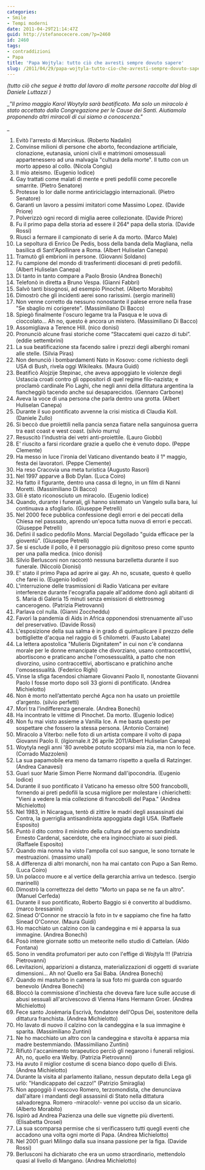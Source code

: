 ```yaml
---
categories:
- Smile
- Tempi moderni
date: 2011-04-29T21:14:47Z
guid: http://stefanocecere.com/?p=2460
id: 2460
tags:
- contraddizioni
- Papa
title: 'Papa Wojtyla: tutto ciò che avresti sempre dovuto sapere'
slug: /2011/04/29/papa-wojtyla-tutto-cio-che-avresti-sempre-dovuto-sapere/
---
```


_(tutto ciò che segue è tratto dal lavoro di molte persone raccolte dal blog di Daniele Luttazzi )_

__"Il primo maggio Karol Woytyla sarà beatificato. Ma solo un miracolo è stato accettato dalla Congregazione per le Cause dei Santi. Aiutiamola proponendo altri miracoli di cui siamo a conoscenza."_
  
_ 

  1. Evitò l'arresto di Marcinkus. (Roberto Nadalin)
  2. Convinse milioni di persone che aborto, fecondazione artificiale, clonazione, eutanasia, unioni civili e matrimoni omosessuali appartenessero ad una malvagia "cultura della morte". Il tutto con un morto appeso al collo. (Nicola Congiu)
  3. Il mio ateismo. (Eugenio Iodice)
  4. Gay trattati come malati di mente e preti pedofili come pecorelle smarrite. (Pietro Senatore)
  5. Protesse lo Ior dalle norme antiriciclaggio internazionali. (Pietro Senatore)
  6. Garantì un lavoro a pessimi imitatori come Massimo Lopez. (Davide Priore)
  7. Polverizzò ogni record di miglia aeree collezionate. (Davide Priore)
  8. Fu il primo papa della storia ad essere il 264° papa della storia. (Davide Rossi)
  9. Riuscì a fermare il campionato di serie A da morto. (Marco Male)
 10. La sepoltura di Enrico De Pedis, boss della banda della Magliana, nella basilica di Sant'Apollinare a Roma. (Albert Huliselan Canepa)
 11. Tramutò gli embrioni in persone. (Giovanni Soldano)
 12. Fu campione del mondo di trasferimenti diocesani di preti pedofili. (Albert Huliselan Canepa)
 13. Di tanto in tanto compare a Paolo Brosio (Andrea Bonechi)
 14. Telefonò in diretta a Bruno Vespa. (Gianni Fabbri)
 15. Salvò tanti bisognosi, ad esempio Pinochet. (Alberto Morabito)
 16. Dimostrò che gli incidenti aerei sono rarissimi. (sergio marinelli)
 17. Non venne corretto da nessuno nonostante il palese errore nella frase "Se sbaglio mi corigerete". (Massimiliano Di Bacco)
 18. Spiegò finalmente l'oscuro legame tra la Pasqua e le uova di cioccolato… Ah no, questo è ancora un mistero. (Massimiliano Di Bacco)
 19. Assomigliava a Terence Hill. (nico donisi)
 20. Pronunciò alcune frasi storiche come “Staccatemi quei cazzo di tubi”. (eddie settembrini)
 21. La sua beatificazione sta facendo salire i prezzi degli alberghi romani alle stelle. (Silvia Piras)
 22. Non denunciò i bombardamenti Nato in Kosovo: come richiesto degli USA di Bush, rivela oggi Wikileaks. (Maura Guidi)
 23. Beatificò Alojzije Stepinac, che aveva appoggiato le violenze degli Ustascia croati contro gli oppositori di quel regime filo-nazista; e proclamò cardinale Pio Laghi, che negli anni della dittatura argentina la fiancheggiò tacendo anche sui desaparecidos. (Gennaro Carbone)
 24. Aveva la voce di una persona che parla dentro una grotta. (Albert Huliselan Canepa)
 25. Durante il suo pontificato avvenne la crisi mistica di Claudia Koll. (Daniele Zullo)
 26. Si beccò due proiettili nella pancia senza fiatare nella sanguinosa guerra tra east coast e west coast. (silvio murru)
 27. Resuscitò l'industria dei vetri anti-proiettile. (Lauro Giobbi)
 28. E' riuscito a farsi ricordare grazie a quello che è venuto dopo. (Peppe Clemente)
 29. Ha messo in luce l'ironia del Vaticano diventando beato il 1° maggio, festa dei lavoratori. (Peppe Clemente)
 30. Ha reso Cracovia una meta turistica (Augusto Rasori)
 31. Nel 1997 apparve a Bob Dylan. (Luca Coiro)
 32. Ha fatto il figurante, dentro una cassa di legno, in un film di Nanni Moretti. (Massimiliano Di Bacco)
 33. Gli è stato riconosciuto un miracolo. (Eugenio Iodice)
 34. Quando, durante i funerali, gli hanno sistemato un Vangelo sulla bara, lui continuava a sfogliarlo. (Giuseppe Petrelli)
 35. Nel 2000 fece pubblica confessione degli errori e dei peccati della Chiesa nel passsato, aprendo un'epoca tutta nuova di errori e peccati. (Giuseppe Petrelli)
 36. Definì il sadico pedofilo Mons. Marcial Degollado "guida efficace per la gioventù". (Giuseppe Petrelli)
 37. Se si esclude il pollo, è il personaggio più dignitoso preso come spunto per una palla medica. (nico donisi)
 38. Silvio Berlusconi non raccontò nessuna barzelletta durante il suo funerale. (Niccolò Dionisi)
 39. E' stato il primo Papa ad aprire ai gay. Ah no, scusate, questo è quello che farei io. (Eugenio Iodice)
 40. L'interruzione delle trasmissioni di Radio Vaticana per evitare interferenze durante l'ecografia papale all'addome donò agli abitanti di S. Maria di Galeria 15 minuti senza emissioni di elettrosmog cancerogeno. (Patrizia Pietrovanni)
 41. Parlava col nulla. (Gianni Zoccheddu)
 42. Favorì la pandemia di Aids in Africa opponendosi strenuamente all'uso del preservativo. (Davide Rossi)
 43. L'esposizione della sua salma è in grado di quintuplicare il prezzo delle bottigliette d'acqua nel raggio di 5 chilometri. (Fausto Labate)
 44. La lettera apostolica "Mulieris Dignitatem" in cui non c'è condanna morale per le donne emancipate che divorziano, usano contraccettivi, abortiscono e praticano anche l'omosessualità, a patto che non divorzino, usino contraccettivi, abortiscano e pratichino anche l'omosessualità. (Federico Righi)
 45. Vinse la sfiga facendosi chiamare Giovanni Paolo II, nonostante Giovanni Paolo I fosse morto dopo soli 33 giorni di pontificato. (Andrea Michielotto)
 46. Non è morto nell’attentato perché Agca non ha usato un proiettile d’argento. (silvio perfetti)
 47. Morì tra l'indifferenza generale. (Andrea Bonechi)
 48. Ha incontrato le vittime di Pinochet. Da morto. (Eugenio Iodice)
 49. Non fu mai visto assieme a Vanilla Ice. A me basta questo per sospettare che fossero la stessa persona. (Antonio Corraine)
 50. Miracolo a Viterbo: nelle foto di un artista compare il volto di papa Giovanni Paolo II. (ilgiornale.it 26 aprile 2011/Albert Huliselan Canepa)
 51. Woytyla negli anni '80 avrebbe potuto scoparsi mia zia, ma non lo fece. (Corrado Mazzoleni)
 52. La sua papamobile era meno da tamarro rispetto a quella di Ratzinger. (Andrea Canavesi)
 53. Guarì suor Marie Simon Pierre Normand dall'ipocondria. (Eugenio Iodice)
 54. Durante il suo pontificato il Vaticano ha emesso oltre 500 francobolli, fornendo ai preti pedofili la scusa migliore per molestare i chierichetti: "Vieni a vedere la mia collezione di francobolli del Papa." (Andrea Michielotto)
 55. Nel 1983, in Nicaragua, tentò di zittire le madri degli assassinati dai Contra, la guerriglia antisandinista appoggiata dagli USA. (Raffaele Esposito)
 56. Puntò il dito contro il ministro della cultura del governo sandinista Ernesto Cardenal, sacerdote, che era inginocchiato ai suoi piedi. (Raffaele Esposito)
 57. Quando mia nonna ha visto l'ampolla col suo sangue, le sono tornate le mestruazioni. (massimo unali)
 58. A differenza di altri monarchi, non ha mai cantato con Pupo a San Remo. (Luca Coiro)
 59. Un polacco muore e al vertice della gerarchia arriva un tedesco. (sergio marinelli)
 60. Dimostrò la correttezza del detto "Morto un papa se ne fa un altro". (Manuel Cerfeda)
 61. Durante il suo pontificato, Roberto Baggio si è convertito al buddismo. (marco bressanini)
 62. Sinead O'Connor ne stracciò la foto in tv e sappiamo che fine ha fatto Sinead O'Connor. (Maura Guidi)
 63. Ho macchiato un calzino con la candeggina e mi è apparsa la sua immagine. (Andrea Bonechi)
 64. Posò intere giornate sotto un meteorite nello studio di Cattelan. (Aldo Fontana)
 65. Sono in vendita profumatori per auto con l'effige di Wojtyla !!! (Patrizia Pietrovanni)
 66. Levitazioni, apparizioni a distanza, materializzazioni di oggetti di svariate dimensioni… Ah no! Quello era Sai Baba. (Andrea Bonechi)
 67. Quando mi masturbo in camera la sua foto mi guarda con sguardo benevolo (Andrea Bonechi)
 68. Bloccò la commissione d'inchiesta che doveva fare luce sulle accuse di abusi sessuali all'arcivescovo di Vienna Hans Hermann Groer. (Andrea Michielotto)
 69. Fece santo Josémaria Escrivà, fondatore dell'Opus Dei, sostenitore della dittatura franchista. (Andrea Michielotto)
 70. Ho lavato di nuovo il calzino con la candeggina e la sua immagine è sparita. (Massimiliano Zuntini)
 71. Ne ho macchiato un altro con la candeggina e stavolta è apparsa mia madre bestemmiando. (Massimiliano Zuntini)
 72. Rifiutò l'accanimento terapeutico perciò gli negarono i funerali religiosi. Ah, no, quello era Welby. (Patrizia Pietrovanni)
 73. Ha avuto il miglior costume di scena bianco dopo quello di Elvis. (Andrea Michielotto)
 74. Durante la visita al parlamento italiano, nessun deputato della Lega gli urlò: "Handicappato del cazzo!" (Patrizio Smiraglia)
 75. Non appoggiò il vescovo Romero, terzomondista, che denunciava dall'altare i mandanti degli assassinii di Stato nella dittatura salvadoregna. Romero -miracolo!- venne poi ucciso da un sicario. (Alberto Morabito)
 76. Ispirò ad Andrea Pazienza una delle sue vignette più divertenti. (Elisabetta Orosei)
 77. La sua scomparsa permise che si verificassero tutti quegli eventi che accadono una volta ogni morte di Papa. (Andrea Michielotto)
 78. Nel 2001 guarì Milingo dalla sua insana passione per la figa. (Davide Rossi)
 79. Berlusconi ha dichiarato che era un uomo straordinario, mettendolo quasi al livello di Mangano. (Andrea Michielotto)